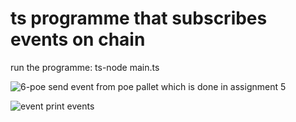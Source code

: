 # ts programme that subscribes events on chain

run the programme: ts-node main.ts

![6-poe](https://user-images.githubusercontent.com/8585779/181138732-a8c2855c-dcff-4e7a-8c52-a09d49cf3a48.PNG)
send event from poe pallet which is done in assignment 5

![event](https://user-images.githubusercontent.com/8585779/181138823-7320c576-e8d2-440f-b7b0-c4c23a167a65.PNG)
print events

